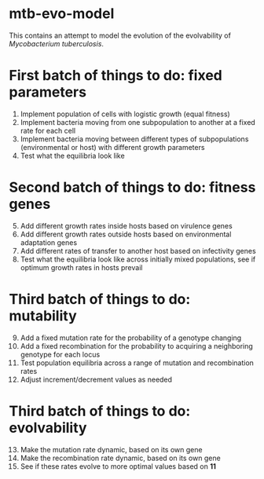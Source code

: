# mtb-evo-model
This contains an attempt to model the evolution of the evolvability of *Mycobacterium tuberculosis*.

# First batch of things to do: fixed parameters
1. Implement population of cells with logistic growth (equal fitness)
2. Implement bacteria moving from one subpopulation to another at a fixed rate for each cell
3. Implement bacteria moving between different types of subpopulations (environmental or host) with different growth parameters
4. Test what the equilibria look like

# Second batch of things to do: fitness genes
5. Add different growth rates inside hosts based on virulence genes
6. Add different growth rates outside hosts based on environmental adaptation genes
7. Add different rates of transfer to another host based on infectivity genes
8. Test what the equilibria look like across initially mixed populations, see if optimum growth rates in hosts prevail
   
# Third batch of things to do: mutability
9. Add a fixed mutation rate for the probability of a genotype changing
10. Add a fixed recombination for the probability to acquiring a neighboring genotype for each locus
11. Test population equilibria across a range of mutation and recombination rates
12. Adjust increment/decrement values as needed

# Third batch of things to do: evolvability
13. Make the mutation rate dynamic, based on its own gene
14. Make the recombination rate dynamic, based on its own gene
15. See if these rates evolve to more optimal values based on **11**
